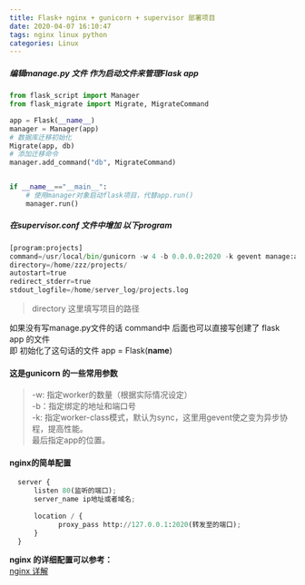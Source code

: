 ```yaml
---
title: Flask+ nginx + gunicorn + supervisor 部署项目
date: 2020-04-07 16:10:47
tags: nginx linux python
categories: Linux
---
```


<!--more-->

##### 编辑manage.py 文件 作为启动文件来管理Flask app

```python
from flask_script import Manager
from flask_migrate import Migrate, MigrateCommand

app = Flask(__name__)
manager = Manager(app)
# 数据库迁移初始化
Migrate(app, db)
# 添加迁移命令
manager.add_command("db", MigrateCommand)


if __name__=="__main__":
    # 使用manager对象启动flask项目，代替app.run()
    manager.run()

```

##### 在supervisor.conf 文件中增加 以下program

```python
[program:projects]
command=/usr/local/bin/gunicorn -w 4 -b 0.0.0.0:2020 -k gevent manage:app
directory=/home/zzz/projects/
autostart=true
redirect_stderr=true
stdout_logfile=/home/server_log/projects.log
```

> directory 这里填写项目的路径

如果没有写manage.py文件的话 command中 后面也可以直接写创建了 flask app 的文件  
即 初始化了这句话的文件 app = Flask\(**name**\)

#### 这是gunicorn 的一些常用参数

> \-w: 指定worker的数量（根据实际情况设定）  
> \-b：指定绑定的地址和端口号  
> \-k: 指定worker-class模式，默认为sync，这里用gevent使之变为异步协程，提高性能。  
> 最后指定app的位置。

#### nginx的简单配置

```python
  server {
      listen 80(监听的端口);
      server_name ip地址或者域名;
      
      location / {
    		proxy_pass http://127.0.0.1:2020(转发至的端口);
      }
  }
```

**nginx 的详细配置可以参考：**  
[nginx 详解](https://blog.csdn.net/qq_40036754/article/details/102463099)